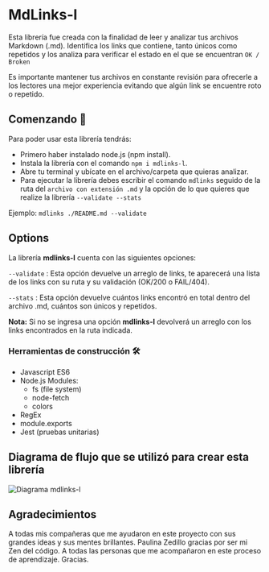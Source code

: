 # MdLinks-l

Esta librería fue creada con la finalidad de leer y analizar tus archivos Markdown (.md). Identifica los links que contiene, tanto únicos como repetidos y los analiza para verificar el estado en el que se encuentran `OK / Broken` 


Es importante mantener tus archivos en constante revisión para ofrecerle a los lectores una mejor experiencia evitando que algún link se encuentre roto o repetido. 

## Comenzando  🚀

Para poder usar esta librería tendrás:

- Primero haber instalado node.js (npm install).
- Instala la librería con el comando `npm i mdlinks-l`.
- Abre tu terminal y ubícate en el archivo/carpeta que quieras analizar.
- Para ejecutar la librería debes escribir el comando `mdlinks` seguido de la ruta del `archivo con extensión .md`  y la opción de lo que quieres que realize la librería `--validate --stats`
 
Ejemplo: `mdlinks ./README.md --validate`

## Options
 
 La librería **mdlinks-l** cuenta con las siguientes opciones:

`--validate` : Esta opción devuelve un arreglo de links, te aparecerá una lista de los links con su ruta y su validación (OK/200 o FAIL/404).

`--stats` : Esta opción devuelve cuántos links encontró en total dentro del archivo .md, cuántos son únicos y repetidos.

**Nota:** Si no se ingresa una opción **mdlinks-l** devolverá un arreglo con los links encontrados en la ruta indicada. 

### Herramientas de construcción 🛠️

- Javascript ES6
- Node.js Modules:
  * fs (file system)
  * node-fetch
  * colors
- RegEx
- module.exports
- Jest (pruebas unitarias)

## Diagrama de flujo que se utilizó para crear esta librería
 
![Diagrama mdlinks-l](/home/laboratoria148-am/Documentos/Laboratoria/markdown/CDMX007-fe-md-links/assets/Diagrama.png)

## Agradecimientos
A todas mis compañeras que me ayudaron en este proyecto con sus grandes ideas y sus mentes brillantes.
Paulina Zedillo gracias por ser mi Zen del código.
A todas las personas que me acompañaron en este proceso de aprendizaje.
Gracias.
